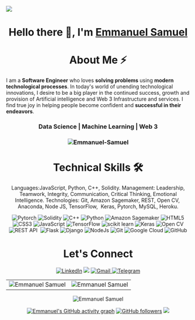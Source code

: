 ![](./) <h1 align="center" >Hello there :wave:, I'm <a href="https://ng.linkedin.com/in/emmanuel-samuel-168255143/ " target="_blank"> Emmanuel Samuel </a></h1> <!-- <img width="20%" align="right" src="./passport-crop.png" > --> <h1 align="center">About Me ⚡</h1> I am a **Software Engineer** who loves **solving problems** using **modern technological processes**. In today's world of unending technological innovations, I desire to be a big player in the continued success, growth and provision of Artificial intelligence and Web 3 Infrastructure and services. I find true joy in helping people become confident and **successful in their endeavors**. <h3 align="center"> Data Science | Machine Learning | Web 3</h3> <h3><p align="center"> <img src="https://komarev.com/ghpvc/?username=Emmanuel-Samuel&label=Profile%20views&color=6805D3&style=flat" alt="Emmanuel-Samuel" /></p></h3> <div align="center"> <h1>Technical Skills 🛠</h1> Languages:JavaScript, Python, C++, Solidity. Management: Leadership, Teamwork, Integrity, Communication, Critical Thinking, Emotional Intelligence. Technologies: Git, Amazon Sagemaker,  REST, Open CV,  Anaconda, Node JS, TensorFlow,  Keras, Pytorch, MySQL, Heroku. <p align="center"> <img alt="Pytorch" src="https://img.shields.io/badge/Pytorch-Pytorch-blue" />
<img alt="Solidity" src="https://img.shields.io/badge/Solidity%20-Solidity-%20blueviolet" /> <img alt="C++" src="https://img.shields.io/badge/c++-%2300599C.svg?&style=for-the-badge&logo=c%2B%2B&ogoColor=white" /> <img alt="Python" src="https://img.shields.io/badge/python-%2314354C.svg?style=for-the-badge&logo=python&logoColor=white"/> <img alt="Amazon Sagemaker" src="https://img.shields.io/badge/Sagemaker-Studio?logo=r&color=Blue"/> <img alt="HTML5" src="https://img.shields.io/badge/html5-%23E34F26.svg?&style=for-the-badge&logo=html5&logoColor=white" /> <img alt="CSS3" src="https://img.shields.io/badge/css3-%231572B6.svg?&style=for-the-badge&logo=css3&logoColor=white" /> <img alt="JavaScript" src="https://img.shields.io/badge/javascript-%23323330.svg?&style=for-the-badge&logo=javascript&logoColor=%23F7DF1E" /> <img alt="TensorFlow" src="https://img.shields.io/badge/TensorFlow-FF6F00?style=for-the-badge&logo=TensorFlow&logoColor=white" /> <img alt="scikit learn" src="https://img.shields.io/badge/scikit_learn-F7931E?style=for-the-badge&logo=scikit-learn&logoColor=white" /> <img alt="Keras" src="https://img.shields.io/badge/Keras-D00000?style=for-the-badge&logo=Keras&logoColor=white" /> <img alt="Open CV" src="https://img.shields.io/badge/OpenCV-yellow?logo=r&logoColor=yellow"/> <img alt="REST API" src="https://img.shields.io/badge/REST%20API-violet?logo=r&logoColor=violet"/> 
 <img alt="Flask" src="https://img.shields.io/badge/-Flask-%20blueviolet" />
 <img alt="Django" src="https://img.shields.io/badge/-Django-greenviolet" /> 
 <img alt="NodeJs" src="https://img.shields.io/badge/Node.js-339933?style=for-the-badge&logo=nodedotjs&logoColor=white" /> <img alt="Git" src="https://img.shields.io/badge/Git-F05032?style=for-the-badge&logo=git&logoColor=white" /> <img alt="Google Cloud" src="https://img.shields.io/badge/Google_Cloud-339933?style=for-the-badge&logo=google-cloud&logoColor=white" /> <img alt="GitHub" src="https://img.shields.io/badge/GitHub-%2314354C.svg?style=for-the-badge&logo=GitHub&logoColor=white"/> </p> <h1 align="center">Let's  Connect</h1> <div align="center"> <a href="https://ng.linkedin.com/in/emmanuel-samuel-168255143" target="_blank"><img alt="LinkedIn" src="https://img.shields.io/badge/linkedin%20-%230077B5.svg?&style=for-the-2badge&logo=linkedin&logoColor=white" /></a> <a href="https://twitter.com/mayorkingx" target="_blank"><img src="https://img.shields.io/badge/twitter-%2300acee.svg?&style=for-the-badge&logo=twitter&logoColor=white&alt=twitter" /></a> <a href="mailto:samuelmayowaemmanuel@gmail.com"><img alt="Gmail" src="https://img.shields.io/badge/Gmail-D14836?style=for-the-badge&logo=gmail&logoColor=white" /> <a href="https://t.me/mayorkingx"><img alt=" Telegram" src="https://img.shields.io/badge/Telegram-2CA5E0?style=for-the-badge&logo=telegram&logoColor=white"></a> </div> <table> <tr> <td><img src="https://github-readme-stats.vercel.app/api?username=Emmanuel-Samuel&include_all_commits=true&count_private=true&show_icons=true&line_height=20&title_color=7A7ADB&icon_color=2234AE&text_color=D3D3D3&bg_color=0,000000,130F40" alt="Emmanuel Samuel" /> <td><img src="https://github-readme-stats.vercel.app/api/top-langs?username=Emmanuel-Samuel&show_icons=true&locale=en&layout=compact&title_color=7A7ADB&icon_color=2234AE&text_color=D3D3D3&bg_color=0,000000,130F40" alt="Emmanuel Samuel" /></td> </tr> </table> <div align="center"> <p><img align="center" src="https://github-readme-streak-stats.herokuapp.com/?user=Emmanuel-Samuel&theme=dark" alt="Emmanuel Samuel" /></p> </div> [![Emmanuel's GitHub activity graph](https://activity-graph.herokuapp.com/graph?username=Emmanuel-Samuel&theme=xcode)](https://github.com/Emmanuel-Samuel) [![GitHub followers](https://img.shields.io/github/followers/Emmanuel-Samuel.svg?style=social&label=Follow)](https://github.com/Emmanuel-Samuel?tab=followers) ![](./)


<!---
mayorkingx/mayorkingx is a ✨ special ✨ repository because its `README.md` (this file) appears on your GitHub profile.
You can click the Preview link to take a look at your changes.
--->
